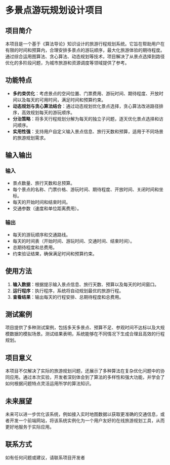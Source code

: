# 多景点游玩规划设计项目

## 项目简介
本项目是一个基于《算法导论》知识设计的旅游行程规划系统。它旨在帮助用户在有限的时间和预算内，合理安排多景点的游玩顺序，最大化旅游体验的期待程度。通过综合运用图算法、贪心算法、动态规划等技术，项目解决了从景点选择到路径优化的多阶段问题，为城市旅游和资源调度等领域提供了参考。

## 功能特点
- **多约束优化**：考虑景点的空间位置、门票费用、游玩时间、期待程度、开放时间以及每天的可用时间，满足时间和预算约束。
- **动态规划与贪心算法结合**：通过动态规划优化景点选择，贪心算法改进路径排序，高效规划每天的游玩顺序。
- **分治策略**：将多天行程规划分解为每天的独立子问题，逐天优化景点选择和访问顺序。
- **实用性强**：支持用户自定义输入景点信息、旅行天数和预算，适用于不同场景的旅游规划需求。

## 输入输出
### 输入
- 景点数量、旅行天数和总预算。
- 每个景点的名称、门票价格、游玩时间、期待程度、开放时间、关闭时间和坐标。
- 每天的开始时间和结束时间。
- 交通参数（速度和单位距离费用）。

### 输出
- 每天的游玩顺序和交通路线。
- 每天的时间表（开始时间、游玩时间、交通时间、结束时间）。
- 总期待程度和总费用。
- 约束验证结果，确保满足时间和预算约束。

## 使用方法
1. **输入数据**：根据提示输入景点信息、旅行天数、预算以及每天的时间窗口。
2. **运行程序**：执行程序，系统将自动规划最优的旅游行程。
3. **查看结果**：输出每天的行程安排、总期待程度和总费用。

## 测试案例
项目提供了多种测试案例，包括多天多景点、预算不足、参观时间不达标以及大规模数据的模拟场景。测试结果表明，系统能够在不同情况下生成合理且高效的行程规划。

## 项目意义
本项目不仅解决了实际的旅游规划问题，还展示了多种算法在复杂优化问题中的协同应用。通过本次实验，开发者深刻体会到了算法的多样性和强大功能，并学会了如何根据问题特点灵活运用所学的算法知识。

## 未来展望
未来可以进一步优化该系统，例如接入实时地图数据以获取更准确的交通信息，或者开发一个前端网站，将该系统实例化为一个用户友好的在线旅游规划工具，从而更好地服务于实际应用。

## 联系方式
如有任何问题或建议，请联系项目开发者
